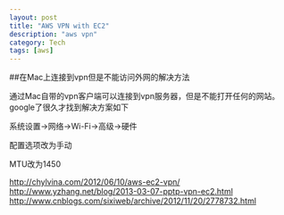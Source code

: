 ```yaml
---
layout: post
title: "AWS VPN with EC2"
description: "aws vpn"
category: Tech
tags: [aws]
---
```



##在Mac上连接到vpn但是不能访问外网的解决方法

通过Mac自带的vpn客户端可以连接到vpn服务器，但是不能打开任何的网站。google了很久才找到解决方案如下

系统设置->网络->Wi-Fi->高级->硬件

配置选项改为手动

MTU改为1450

http://chylvina.com/2012/06/10/aws-ec2-vpn/
http://www.yzhang.net/blog/2013-03-07-pptp-vpn-ec2.html
http://www.cnblogs.com/sixiweb/archive/2012/11/20/2778732.html
